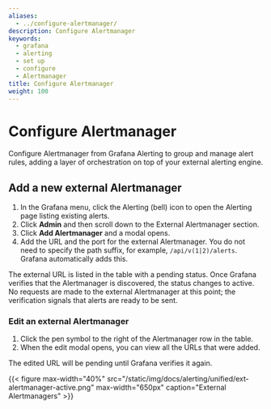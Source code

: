 ```yaml
---
aliases:
  - ../configure-alertmanager/
description: Configure Alertmanager
keywords:
  - grafana
  - alerting
  - set up
  - configure
  - Alertmanager
title: Configure Alertmanager
weight: 100
---
```


# Configure Alertmanager

Configure Alertmanager from Grafana Alerting to group and manage alert rules, adding a layer of orchestration on top of your external alerting engine.

## Add a new external Alertmanager

1. In the Grafana menu, click the Alerting (bell) icon to open the Alerting page listing existing alerts.
2. Click **Admin** and then scroll down to the External Alertmanager section.
3. Click **Add Alertmanager** and a modal opens.
4. Add the URL and the port for the external Alertmanager. You do not need to specify the path suffix, for example, `/api/v(1|2)/alerts`. Grafana automatically adds this.

The external URL is listed in the table with a pending status. Once Grafana verifies that the Alertmanager is discovered, the status changes to active. No requests are made to the external Alertmanager at this point; the verification signals that alerts are ready to be sent.

### Edit an external Alertmanager

1. Click the pen symbol to the right of the Alertmanager row in the table.
2. When the edit modal opens, you can view all the URLs that were added.

The edited URL will be pending until Grafana verifies it again.

{{< figure max-width="40%" src="/static/img/docs/alerting/unified/ext-alertmanager-active.png" max-width="650px" caption="External Alertmanagers" >}}
